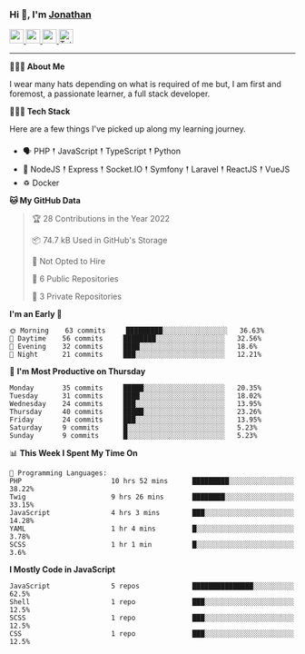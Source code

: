 ### Hi 👋, I'm [Jonathan](https://jonathan-d.ch) 

<p>
  <a href="https://www.twitter.com/redkill2108">
    <img src="https://img.shields.io/badge/twitter-%231DA1F2.svg?&style=for-the-badge&logo=twitter&logoColor=white" height=25>
  </a>
  <a href="https://www.linkedin.com/in/jdebetaz">
    <img src="https://img.shields.io/badge/linkedin-%230077B5.svg?&style=for-the-badge&logo=linkedin&logoColor=white" height=25>
  </a>
  <a href="https://www.instagram.com/jdebetaz/">
    <img src="https://img.shields.io/badge/instagram-%23E4405F.svg?&style=for-the-badge&logo=instagram&logoColor=white" height=25>
  </a>
  <a href="https://wakatime.com/@5c95ead1-71ee-4ecc-9a32-6c2b293dd432">
    <img src="https://wakatime.com/badge/user/5c95ead1-71ee-4ecc-9a32-6c2b293dd432.svg?style=for-the-badge" height=25 alt="Total time coded since Aug 23 2019" />
  </a>
</p>

-------

**🙋🏻‍♂️ About Me** 

<p>I wear many hats depending on what is required of me but, I am first and foremost, a passionate learner, a full stack developer.</p>

**👨🏻‍💻 Tech Stack** 

<p>Here are a few things I've picked up along my learning journey.</p>

- 🗣 PHP 𒑰 JavaScript 𒑰 TypeScript 𒑰 Python
- 🎒 NodeJS 𒑰 Express 𒑰 Socket.IO 𒑰 Symfony 𒑰 Laravel 𒑰 ReactJS 𒑰 VueJS
- ♽ Docker

<!--START_SECTION:waka-->
**🐱 My GitHub Data** 

> 🏆 28 Contributions in the Year 2022
 > 
> 📦 74.7 kB Used in GitHub's Storage 
 > 
> 🚫 Not Opted to Hire
 > 
> 📜 6 Public Repositories 
 > 
> 🔑 3 Private Repositories  
 > 
**I'm an Early 🐤** 

```text
🌞 Morning    63 commits     █████████░░░░░░░░░░░░░░░░   36.63% 
🌆 Daytime    56 commits     ████████░░░░░░░░░░░░░░░░░   32.56% 
🌃 Evening    32 commits     ████░░░░░░░░░░░░░░░░░░░░░   18.6% 
🌙 Night      21 commits     ███░░░░░░░░░░░░░░░░░░░░░░   12.21%

```
📅 **I'm Most Productive on Thursday** 

```text
Monday       35 commits     █████░░░░░░░░░░░░░░░░░░░░   20.35% 
Tuesday      31 commits     ████░░░░░░░░░░░░░░░░░░░░░   18.02% 
Wednesday    24 commits     ███░░░░░░░░░░░░░░░░░░░░░░   13.95% 
Thursday     40 commits     █████░░░░░░░░░░░░░░░░░░░░   23.26% 
Friday       24 commits     ███░░░░░░░░░░░░░░░░░░░░░░   13.95% 
Saturday     9 commits      █░░░░░░░░░░░░░░░░░░░░░░░░   5.23% 
Sunday       9 commits      █░░░░░░░░░░░░░░░░░░░░░░░░   5.23%

```


📊 **This Week I Spent My Time On** 

```text
💬 Programming Languages: 
PHP                      10 hrs 52 mins      █████████░░░░░░░░░░░░░░░░   38.22% 
Twig                     9 hrs 26 mins       ████████░░░░░░░░░░░░░░░░░   33.15% 
JavaScript               4 hrs 3 mins        ███░░░░░░░░░░░░░░░░░░░░░░   14.28% 
YAML                     1 hr 4 mins         █░░░░░░░░░░░░░░░░░░░░░░░░   3.78% 
SCSS                     1 hr 1 min          █░░░░░░░░░░░░░░░░░░░░░░░░   3.6%

```

**I Mostly Code in JavaScript** 

```text
JavaScript               5 repos             ███████████████░░░░░░░░░░   62.5% 
Shell                    1 repo              ███░░░░░░░░░░░░░░░░░░░░░░   12.5% 
SCSS                     1 repo              ███░░░░░░░░░░░░░░░░░░░░░░   12.5% 
CSS                      1 repo              ███░░░░░░░░░░░░░░░░░░░░░░   12.5%

```



<!--END_SECTION:waka-->
